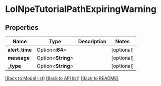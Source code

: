# LolNpeTutorialPathExpiringWarning

## Properties

Name | Type | Description | Notes
------------ | ------------- | ------------- | -------------
**alert_time** | Option<**i64**> |  | [optional]
**message** | Option<**String**> |  | [optional]
**_type** | Option<**String**> |  | [optional]

[[Back to Model list]](../README.md#documentation-for-models) [[Back to API list]](../README.md#documentation-for-api-endpoints) [[Back to README]](../README.md)


